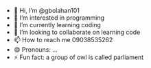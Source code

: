 - 👋 Hi, I’m @gbolahan101
- 👀 I’m interested in programming
- 🌱 I’m currently learning coding
- 💞️ I’m looking to collaborate on learning code
- 📫 How to reach me 09038535262
- 😄 Pronouns: ...
- ⚡ Fun fact: a group of owl is called parliament

<!---
gbolahan101/gbolahan101 is a ✨ special ✨ repository because its `README.md` (this file) appears on your GitHub profile.
You can click the Preview link to take a look at your changes.
--->
